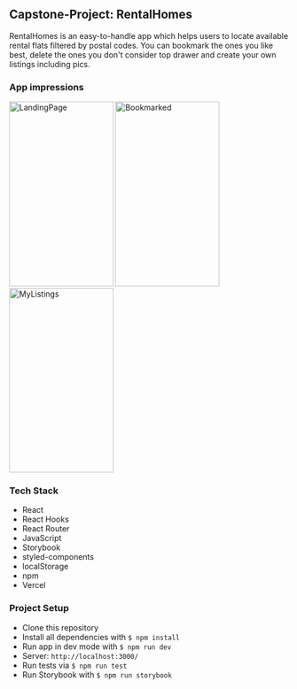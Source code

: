 ## Capstone-Project: RentalHomes

RentalHomes is an easy-to-handle app which helps users to locate available rental flats filtered by postal codes.
You can bookmark the ones you like best, delete the ones you don't consider top drawer and create your own listings including pics.

### App impressions

<img src="https://user-images.githubusercontent.com/98734377/165269325-24c7b02c-c2ba-495f-b83e-a16c134c112c.png" alt="LandingPage" width="187.5" height="333.5">

<img src ="https://user-images.githubusercontent.com/98734377/165269418-48fa727e-d8cb-4ec7-b791-16102835c6c5.png" alt="Bookmarked" width="187.5" height="333.5">

<img src ="https://user-images.githubusercontent.com/98734377/165269497-39fa3fe0-5ea4-4b34-a018-21d50f71d971.png" alt="MyListings" width="187.5" height="333.5">

### Tech Stack

- React
- React Hooks
- React Router
- JavaScript
- Storybook
- styled-components
- localStorage
- npm
- Vercel

### Project Setup

- Clone this repository
- Install all dependencies with `$ npm install`
- Run app in dev mode with `$ npm run dev`
- Server: `http://localhost:3000/`
- Run tests via `$ npm run test`
- Run Storybook with `$ npm run storybook`

